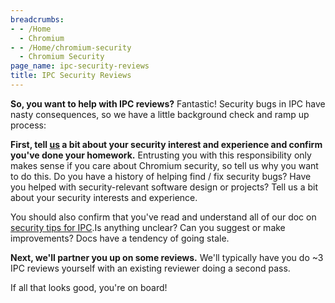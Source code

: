 ```yaml
---
breadcrumbs:
- - /Home
  - Chromium
- - /Home/chromium-security
  - Chromium Security
page_name: ipc-security-reviews
title: IPC Security Reviews
---
```


**So, you want to help with IPC reviews?** Fantastic! Security bugs in IPC have
nasty consequences, so we have a little background check and ramp up process:

**First, tell [us](mailto:security@chromium.org) a bit about your security
interest and experience and confirm you've done your homework.** Entrusting you
with this responsibility only makes sense if you care about Chromium security,
so tell us why you want to do this. Do you have a history of helping find / fix
security bugs? Have you helped with security-relevant software design or
projects? Tell us a bit about your security interests and experience.

You should also confirm that you've read and understand all of our doc on
[security tips for
IPC](/Home/chromium-security/education/security-tips-for-ipc).Is anything
unclear? Can you suggest or make improvements? Docs have a tendency of going
stale.

**Next, we'll partner you up on some reviews.** We'll typically have you do ~3
IPC reviews yourself with an existing reviewer doing a second pass.

If all that looks good, you're on board!